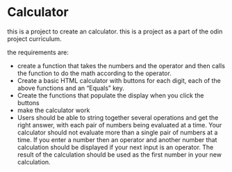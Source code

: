# Calculator

this is a project to create an calculator.
this is a project as a part of the odin project curriculum.

the requirements are:
- create a function that takes the numbers and the operator and then calls the function to do the math according to the operator.
- Create a basic HTML calculator with buttons for each digit, each of the above functions and an “Equals” key.
- Create the functions that populate the display when you click the buttons
- make the calculator work
- Users should be able to string together several operations and get the right answer, with each pair of numbers being evaluated at a time. Your calculator should not evaluate more than a single pair of numbers at a time. If you enter a number then an operator and another number that calculation should be displayed if your next input is an operator. The result of the calculation should be used as the first number in your new calculation.
